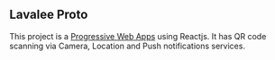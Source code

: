 ## Lavalee Proto

This project is a [Progressive Web Apps](https://developers.google.com/web/progressive-web-apps/) using Reactjs.
It has QR code scanning via Camera, Location and Push notifications services. 


